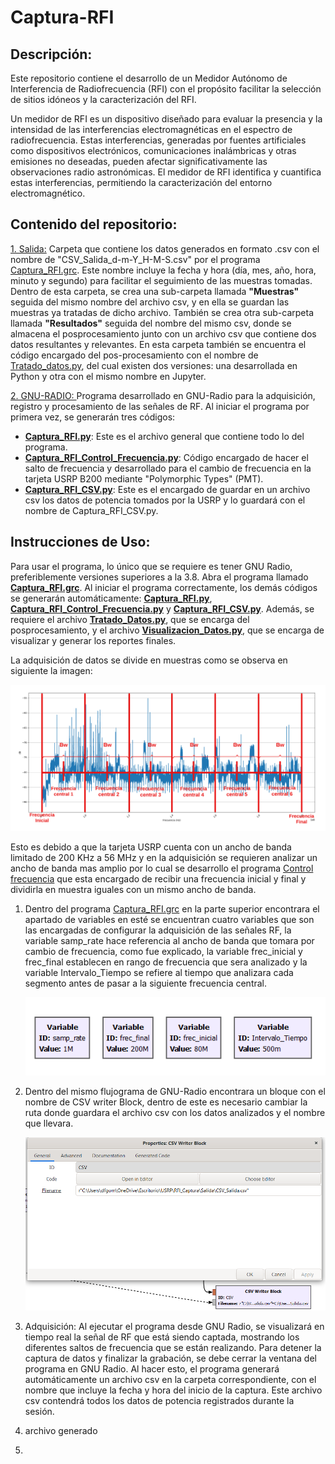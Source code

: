 # Captura-RFI

## Descripción:  

Este repositorio contiene el desarrollo de un Medidor Autónomo de Interferencia de Radiofrecuencia (RFI) con el propósito facilitar la selección de sitios idóneos y la caracterización del RFI.

Un medidor de RFI es un dispositivo diseñado para evaluar la presencia y la intensidad de las interferencias electromagnéticas en el espectro de radiofrecuencia. Estas interferencias, generadas por fuentes artificiales como dispositivos electrónicos, comunicaciones inalámbricas y otras emisiones no deseadas, pueden afectar significativamente las observaciones radio astronómicas. El medidor de RFI identifica y cuantifica estas interferencias, permitiendo la caracterización del entorno electromagnético.

## Contenido del repositorio:


[1. Salida:](/Salida/) Carpeta que contiene los datos generados en formato .csv con el nombre de "CSV_Salida_d-m-Y_H-M-S.csv" por el programa [Captura_RFI.grc](/Captura_RFI.grc). Este nombre incluye la fecha y hora (día, mes, año, hora, minuto y segundo) para facilitar el seguimiento de las muestras tomadas. Dentro de esta carpeta, se crea una sub-carpeta llamada **"Muestras"** seguida del mismo nombre del archivo csv, y en ella se guardan las muestras ya tratadas de dicho archivo. También se crea otra sub-carpeta llamada **"Resultados"** seguida del nombre del mismo csv, donde se almacena el posprocesamiento junto con un archivo csv que contiene dos datos resultantes y relevantes. En esta carpeta también se encuentra el código encargado del pos-procesamiento con el nombre de [Tratado_datos.py](/Salida/Tratado_Datos.py), del cual existen dos versiones: una desarrollada en Python y otra con el mismo nombre en Jupyter.

[2. GNU-RADIO: ](/Captura_RFI.grc) Programa desarrollado en GNU-Radio para la adquisición, registro y procesamiento de las señales de RF. Al iniciar el programa por primera vez, se generarán tres códigos:

- [**Captura_RFI.py**](/Captura_RFI.py): Este es el archivo general que contiene todo lo del programa.
- [**Captura_RFI_Control_Frecuencia.py**](/Captura_RFI_Control_Frecuencia.py): Código encargado de hacer el salto de frecuencia y desarrollado para el cambio de frecuencia en la tarjeta USRP B200 mediante "Polymorphic Types" (PMT).
- [**Captura_RFI_CSV.py**](/Captura_RFI_CSV.py): Este es el encargado de guardar en un archivo csv los datos de potencia tomados por la USRP y lo guardará con el nombre de Captura_RFI_CSV.py.

## Instrucciones de Uso:

Para usar el programa, lo único que se requiere es tener GNU Radio, preferiblemente versiones superiores a la 3.8. Abra el programa llamado [**Captura_RFI.grc**](/Captura_RFI.grc). Al iniciar el programa correctamente, los demás códigos se generarán automáticamente: [**Captura_RFI.py**](/Captura_RFI.py), [**Captura_RFI_Control_Frecuencia.py**](/Captura_RFI_Control_Frecuencia.py) y [**Captura_RFI_CSV.py**](/Captura_RFI_CSV.py). Además, se requiere el archivo [**Tratado_Datos.py**](/Tratado_Datos.py), que se encarga del posprocesamiento, y el archivo [**Visualizacion_Datos.py**](/Visualizacion_Datos.py), que se encarga de visualizar y generar los reportes finales.


La adquisición de datos se divide en muestras como se observa en siguiente la imagen:

![Medidor](./img/Diagrama%20medidor%20.png)

Esto es debido a que la tarjeta USRP cuenta con un ancho de banda limitado de 200 KHz a 56 MHz y en la adquisición se requieren analizar un ancho de banda mas amplio por lo cual se desarrollo el programa [Control frecuencia](/Control_Frecuencia.py) que esta encargado de recibir una frecuencia inicial y final y dividirla en muestra iguales con un mismo ancho de banda. 

1. Dentro del programa [Captura_RFI.grc](/Captura_RFI.grc) en la parte superior encontrara el apartado de variables en esté se encuentran cuatro variables que son las encargadas de configurar la adquisición de las señales RF, la variable samp_rate hace referencia al ancho de banda que tomara por cambio de frecuencia, como fue explicado, la variable frec_inicial y frec_final establecen en rango de frecuencia que sera analizado y la variable Intervalo_Tiempo se refiere al tiempo que analizara cada segmento antes de pasar a la siguiente frecuencia central.

    ![Variable](./img/Variables.png)

2. Dentro del mismo flujograma de GNU-Radio encontrara un bloque con el nombre de CSV writer Block, dentro de este es necesario cambiar la ruta donde guardara el archivo csv con los datos analizados y el nombre que llevara. 

    ![Variable](./img/bloc_csv.png)

3. Adquisición: Al ejecutar el programa desde GNU Radio, se visualizará en tiempo real la señal de RF que está siendo captada, mostrando los diferentes saltos de frecuencia que se están realizando. Para detener la captura de datos y finalizar la grabación, se debe cerrar la ventana del programa en GNU Radio. Al hacer esto, el programa generará automáticamente un archivo csv en la carpeta correspondiente, con el nombre que incluye la fecha y hora del inicio de la captura. Este archivo csv contendrá todos los datos de potencia registrados durante la sesión.

4. archivo generado 

5. 